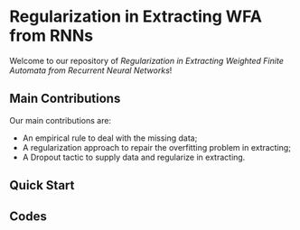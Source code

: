 # Regularization in Extracting WFA from RNNs
Welcome to our repository of *Regularization in Extracting Weighted Finite Automata from Recurrent Neural Networks*!

## Main Contributions
Our main contributions are:
+ An empirical rule to deal with the missing data;
+ A regularization approach to repair the overfitting problem in extracting;
+  A Dropout tactic to supply data and regularize in extracting.


## Quick Start

## Codes